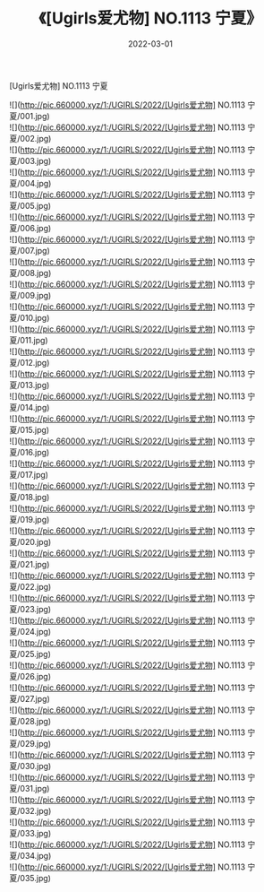﻿---
layout: post
title:  《[Ugirls爱尤物] NO.1113 宁夏》
date:   2022-03-01
img: http://pic.660000.xyz/1:/UGIRLS/2022/[Ugirls爱尤物] NO.1113 宁夏/000.jpg
categories: [美女, 清纯, 唯美]
---

[Ugirls爱尤物] NO.1113 宁夏

 ![](http://pic.660000.xyz/1:/UGIRLS/2022/[Ugirls爱尤物] NO.1113 宁夏/001.jpg) <br>![](http://pic.660000.xyz/1:/UGIRLS/2022/[Ugirls爱尤物] NO.1113 宁夏/002.jpg) <br>![](http://pic.660000.xyz/1:/UGIRLS/2022/[Ugirls爱尤物] NO.1113 宁夏/003.jpg) <br>![](http://pic.660000.xyz/1:/UGIRLS/2022/[Ugirls爱尤物] NO.1113 宁夏/004.jpg) <br>![](http://pic.660000.xyz/1:/UGIRLS/2022/[Ugirls爱尤物] NO.1113 宁夏/005.jpg) <br>![](http://pic.660000.xyz/1:/UGIRLS/2022/[Ugirls爱尤物] NO.1113 宁夏/006.jpg) <br>![](http://pic.660000.xyz/1:/UGIRLS/2022/[Ugirls爱尤物] NO.1113 宁夏/007.jpg) <br>![](http://pic.660000.xyz/1:/UGIRLS/2022/[Ugirls爱尤物] NO.1113 宁夏/008.jpg) <br>![](http://pic.660000.xyz/1:/UGIRLS/2022/[Ugirls爱尤物] NO.1113 宁夏/009.jpg) <br>![](http://pic.660000.xyz/1:/UGIRLS/2022/[Ugirls爱尤物] NO.1113 宁夏/010.jpg) <br>![](http://pic.660000.xyz/1:/UGIRLS/2022/[Ugirls爱尤物] NO.1113 宁夏/011.jpg) <br>![](http://pic.660000.xyz/1:/UGIRLS/2022/[Ugirls爱尤物] NO.1113 宁夏/012.jpg) <br>![](http://pic.660000.xyz/1:/UGIRLS/2022/[Ugirls爱尤物] NO.1113 宁夏/013.jpg) <br>![](http://pic.660000.xyz/1:/UGIRLS/2022/[Ugirls爱尤物] NO.1113 宁夏/014.jpg) <br>![](http://pic.660000.xyz/1:/UGIRLS/2022/[Ugirls爱尤物] NO.1113 宁夏/015.jpg) <br>![](http://pic.660000.xyz/1:/UGIRLS/2022/[Ugirls爱尤物] NO.1113 宁夏/016.jpg) <br>![](http://pic.660000.xyz/1:/UGIRLS/2022/[Ugirls爱尤物] NO.1113 宁夏/017.jpg) <br>![](http://pic.660000.xyz/1:/UGIRLS/2022/[Ugirls爱尤物] NO.1113 宁夏/018.jpg) <br>![](http://pic.660000.xyz/1:/UGIRLS/2022/[Ugirls爱尤物] NO.1113 宁夏/019.jpg) <br>![](http://pic.660000.xyz/1:/UGIRLS/2022/[Ugirls爱尤物] NO.1113 宁夏/020.jpg) <br>![](http://pic.660000.xyz/1:/UGIRLS/2022/[Ugirls爱尤物] NO.1113 宁夏/021.jpg) <br>![](http://pic.660000.xyz/1:/UGIRLS/2022/[Ugirls爱尤物] NO.1113 宁夏/022.jpg) <br>![](http://pic.660000.xyz/1:/UGIRLS/2022/[Ugirls爱尤物] NO.1113 宁夏/023.jpg) <br>![](http://pic.660000.xyz/1:/UGIRLS/2022/[Ugirls爱尤物] NO.1113 宁夏/024.jpg) <br>![](http://pic.660000.xyz/1:/UGIRLS/2022/[Ugirls爱尤物] NO.1113 宁夏/025.jpg) <br>![](http://pic.660000.xyz/1:/UGIRLS/2022/[Ugirls爱尤物] NO.1113 宁夏/026.jpg) <br>![](http://pic.660000.xyz/1:/UGIRLS/2022/[Ugirls爱尤物] NO.1113 宁夏/027.jpg) <br>![](http://pic.660000.xyz/1:/UGIRLS/2022/[Ugirls爱尤物] NO.1113 宁夏/028.jpg) <br>![](http://pic.660000.xyz/1:/UGIRLS/2022/[Ugirls爱尤物] NO.1113 宁夏/029.jpg) <br>![](http://pic.660000.xyz/1:/UGIRLS/2022/[Ugirls爱尤物] NO.1113 宁夏/030.jpg) <br>![](http://pic.660000.xyz/1:/UGIRLS/2022/[Ugirls爱尤物] NO.1113 宁夏/031.jpg) <br>![](http://pic.660000.xyz/1:/UGIRLS/2022/[Ugirls爱尤物] NO.1113 宁夏/032.jpg) <br>![](http://pic.660000.xyz/1:/UGIRLS/2022/[Ugirls爱尤物] NO.1113 宁夏/033.jpg) <br>![](http://pic.660000.xyz/1:/UGIRLS/2022/[Ugirls爱尤物] NO.1113 宁夏/034.jpg) <br>![](http://pic.660000.xyz/1:/UGIRLS/2022/[Ugirls爱尤物] NO.1113 宁夏/035.jpg) <br>